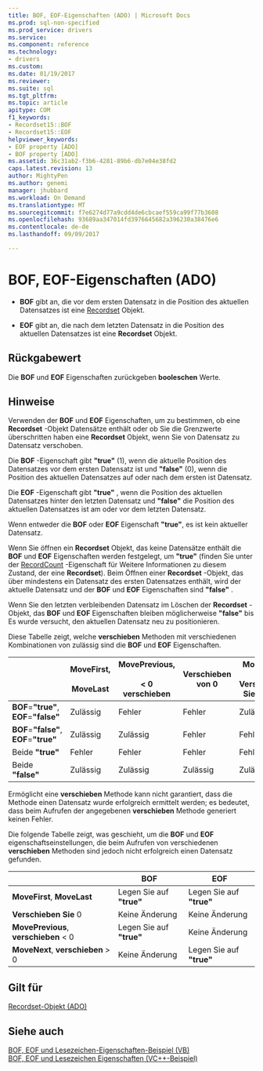 ```yaml
---
title: BOF, EOF-Eigenschaften (ADO) | Microsoft Docs
ms.prod: sql-non-specified
ms.prod_service: drivers
ms.service: 
ms.component: reference
ms.technology:
- drivers
ms.custom: 
ms.date: 01/19/2017
ms.reviewer: 
ms.suite: sql
ms.tgt_pltfrm: 
ms.topic: article
apitype: COM
f1_keywords:
- Recordset15::BOF
- Recordset15::EOF
helpviewer_keywords:
- EOF property [ADO]
- BOF property [ADO]
ms.assetid: 36c31ab2-f3b6-4281-89b6-db7e04e38fd2
caps.latest.revision: 13
author: MightyPen
ms.author: genemi
manager: jhubbard
ms.workload: On Demand
ms.translationtype: MT
ms.sourcegitcommit: f7e6274d77a9cdd4de6cbcaef559ca99f77b3608
ms.openlocfilehash: 93689aa347014fd3976645682a396230a38476e6
ms.contentlocale: de-de
ms.lasthandoff: 09/09/2017

---
```

# <a name="bof-eof-properties-ado"></a>BOF, EOF-Eigenschaften (ADO)
-   **BOF** gibt an, die vor dem ersten Datensatz in die Position des aktuellen Datensatzes ist eine [Recordset](../../../ado/reference/ado-api/recordset-object-ado.md) Objekt.  
  
-   **EOF** gibt an, die nach dem letzten Datensatz in die Position des aktuellen Datensatzes ist eine **Recordset** Objekt.  
  
## <a name="return-value"></a>Rückgabewert  
 Die **BOF** und **EOF** Eigenschaften zurückgeben **booleschen** Werte.  
  
## <a name="remarks"></a>Hinweise  
 Verwenden der **BOF** und **EOF** Eigenschaften, um zu bestimmen, ob eine **Recordset** -Objekt Datensätze enthält oder ob Sie die Grenzwerte überschritten haben eine **Recordset**  Objekt, wenn Sie von Datensatz zu Datensatz verschoben.  
  
 Die **BOF** -Eigenschaft gibt **"true"** (1), wenn die aktuelle Position des Datensatzes vor dem ersten Datensatz ist und **"false"** (0), wenn die Position des aktuellen Datensatzes auf oder nach dem ersten ist Datensatz.  
  
 Die **EOF** -Eigenschaft gibt **"true"** , wenn die Position des aktuellen Datensatzes hinter den letzten Datensatz und **"false"** die Position des aktuellen Datensatzes ist am oder vor dem letzten Datensatz.  
  
 Wenn entweder die **BOF** oder **EOF** Eigenschaft **"true"**, es ist kein aktueller Datensatz.  
  
 Wenn Sie öffnen ein **Recordset** Objekt, das keine Datensätze enthält die **BOF** und **EOF** Eigenschaften werden festgelegt, um **"true"** (finden Sie unter der [ RecordCount](../../../ado/reference/ado-api/recordcount-property-ado.md) -Eigenschaft für Weitere Informationen zu diesem Zustand, der eine **Recordset**). Beim Öffnen einer **Recordset** -Objekt, das über mindestens ein Datensatz des ersten Datensatzes enthält, wird der aktuelle Datensatz und der **BOF** und **EOF** Eigenschaften sind **"false"** .  
  
 Wenn Sie den letzten verbleibenden Datensatz im Löschen der **Recordset** -Objekt, das **BOF** und **EOF** Eigenschaften bleiben möglicherweise **"false"** bis Es wurde versucht, den aktuellen Datensatz neu zu positionieren.  
  
 Diese Tabelle zeigt, welche **verschieben** Methoden mit verschiedenen Kombinationen von zulässig sind die **BOF** und **EOF** Eigenschaften.  
  
||MoveFirst,<br /><br /> MoveLast|MovePrevious,<br /><br /> < 0 verschieben|Verschieben von 0|MoveNext,<br /><br /> Verschieben Sie die > 0|  
|------|-----------------------------|---------------------------------|------------|-----------------------------|  
|**BOF**=**"true"**, **EOF**=**"false"**|Zulässig|Fehler|Fehler|Zulässig|  
|**BOF**=**"false"**, **EOF**=**"true"**|Zulässig|Zulässig|Fehler|Fehler|  
|Beide **"true"**|Fehler|Fehler|Fehler|Fehler|  
|Beide **"false"**|Zulässig|Zulässig|Zulässig|Zulässig|  
  
 Ermöglicht eine **verschieben** Methode kann nicht garantiert, dass die Methode einen Datensatz wurde erfolgreich ermittelt werden; es bedeutet, dass beim Aufrufen der angegebenen **verschieben** Methode generiert keinen Fehler.  
  
 Die folgende Tabelle zeigt, was geschieht, um die **BOF** und **EOF** eigenschaftseinstellungen, die beim Aufrufen von verschiedenen **verschieben** Methoden sind jedoch nicht erfolgreich einen Datensatz gefunden.  
  
||BOF|EOF|  
|------|---------|---------|  
|**MoveFirst**, **MoveLast**|Legen Sie auf **"true"**|Legen Sie auf **"true"**|  
|**Verschieben Sie** 0|Keine Änderung|Keine Änderung|  
|**MovePrevious**, **verschieben** < 0|Legen Sie auf **"true"**|Keine Änderung|  
|**MoveNext**, **verschieben** > 0|Keine Änderung|Legen Sie auf **"true"**|  
  
## <a name="applies-to"></a>Gilt für  
 [Recordset-Objekt (ADO)](../../../ado/reference/ado-api/recordset-object-ado.md)  
  
## <a name="see-also"></a>Siehe auch  
 [BOF, EOF und Lesezeichen-Eigenschaften-Beispiel (VB)](../../../ado/reference/ado-api/bof-eof-and-bookmark-properties-example-vb.md)   
 [BOF, EOF und Lesezeichen Eigenschaften (VC++-Beispiel)](../../../ado/reference/ado-api/bof-eof-and-bookmark-properties-example-vc.md)   

